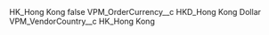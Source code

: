 <?xml version="1.0" encoding="UTF-8"?>
<CustomMetadata xmlns="http://soap.sforce.com/2006/04/metadata" xmlns:xsi="http://www.w3.org/2001/XMLSchema-instance" xmlns:xsd="http://www.w3.org/2001/XMLSchema">
    <label>HK_Hong Kong</label>
    <protected>false</protected>
    <values>
        <field>VPM_OrderCurrency__c</field>
        <value xsi:type="xsd:string">HKD_Hong Kong Dollar</value>
    </values>
    <values>
        <field>VPM_VendorCountry__c</field>
        <value xsi:type="xsd:string">HK_Hong Kong</value>
    </values>
</CustomMetadata>
